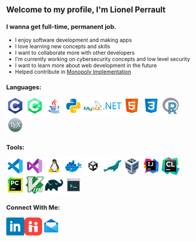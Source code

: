 ## Welcome to my profile, I'm Lionel Perrault

### I wanna get full-time, permanent job.
- I enjoy software development and making apps
- I love learning new concepts and skills
- I want to collaborate more with other developers
- I'm currently working on cybersecurity concepts and low level security
- I want to learn more about web development in the future
- Helped contribute in [Monopoly Implementation](https://github.com/LionelPerrault/)

### Languages:
![<img align="left" alt="C" width="48px" height="48px">](images/c.png)
![<img align="left" alt="C#" width="48px" height="48px">](images/c-sharp.png)
![<img align="left" alt="Java" width="48px" height="48px">](images/java.png)
![<img align="left" alt="Python" width="48px" height="48px">](images/python.png)
![<img align="left" alt="MySQL" width="48px" height="48px">](images/mysql.png)
![<img align="left" alt=".Net" width="48px" height="48px">](images/dotnet.png)
![<img align="left" alt="HTML" width="48px" height="48px">](images/html.png)
![<img align="left" alt="CSS" width="48px" height="48px">](images/css.png)
![<img align="left" alt="R" width="48px" height="48px">](images/r.png)
![<img align="left" alt="LATEX" width="48px" height="48px">](images/latex.png)

### Tools:
![<img align="left" alt="VS Code" width="48px" height="48px">](images/vscode.png)
![<img align="left" alt="Visual Studio" width="48px" height="48px">](images/visualstudio.png)
![<img align="left" alt="Linux" width="48px" height="48px">](images/linux.png)
![<img align="left" alt="Docker" width="48px" height="48px">](images/docker.png)
![<img align="left" alt="Unity" width="48px" height="48px">](images/unity-black-alpha.png)
![<img align="left" alt="Maria DB" width="48px" height="48px">](images/mariadb.png)
![<img align="left" alt="Virtual Box" width="48px" height="48px">](images/virtualbox.png)
![<img align="left" alt="Intellij" width="48px" height="48px">](images/intellij.png)
![<img align="left" alt="CLion" width="48px" height="48px">](images/clion-3.png)
![<img align="left" alt="Pycharm" width="48px" height="48px">](images/pycharm.png)
![<img align="left" alt="Vim" width="48px" height="48px">](images/vim.png)
![<img align="left" alt="Gradle" width="48px" height="48px">](images/gradle.png)
![<img align="left" alt="Console" width="48px" height="48px">](images/console.png)

### Connect With Me:
<!--
Add email, LinkedIn, Handshake, Website
-->
[<img align="left" alt="LinkedIn" width="48px" height="48px" src="images/linkedin.png">](https://www.linkedin.com/in/aleksandar-brankovic)
[<img align="left" alt="Handshake" width="48px" height="48px" src="images/handshake.png">](https://isu.joinhandshake.com/stu/users/13539760)
[<img align="left" alt="Email" width="48px" height="48px" src="images/email.png">](mailto:LionelPerrault0616@gmail.com)
